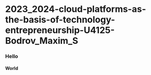 # 2023_2024-cloud-platforms-as-the-basis-of-technology-entrepreneurship-U4125-Bodrov_Maxim_S
### Hello
#### World
